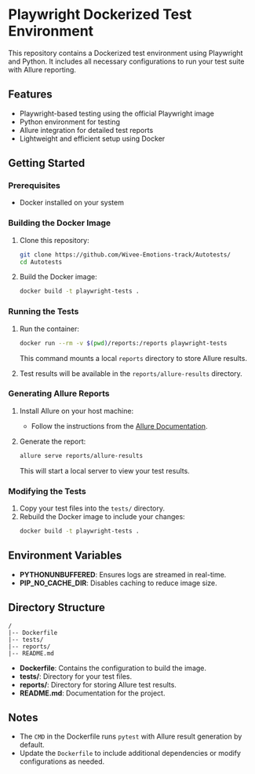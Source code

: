 # Playwright Dockerized Test Environment

This repository contains a Dockerized test environment using Playwright and Python. It includes all necessary configurations to run your test suite with Allure reporting.

## Features
- Playwright-based testing using the official Playwright image
- Python environment for testing
- Allure integration for detailed test reports
- Lightweight and efficient setup using Docker

## Getting Started

### Prerequisites
- Docker installed on your system

### Building the Docker Image
1. Clone this repository:
   ```bash
   git clone https://github.com/Wivee-Emotions-track/Autotests/
   cd Autotests
   ```
2. Build the Docker image:
   ```bash
   docker build -t playwright-tests .
   ```

### Running the Tests
1. Run the container:
   ```bash
   docker run --rm -v $(pwd)/reports:/reports playwright-tests
   ```
   This command mounts a local `reports` directory to store Allure results.

2. Test results will be available in the `reports/allure-results` directory.

### Generating Allure Reports
1. Install Allure on your host machine:
   - Follow the instructions from the [Allure Documentation](https://docs.qameta.io/allure/).

2. Generate the report:
   ```bash
   allure serve reports/allure-results
   ```
   This will start a local server to view your test results.

### Modifying the Tests
1. Copy your test files into the `tests/` directory.
2. Rebuild the Docker image to include your changes:
   ```bash
   docker build -t playwright-tests .
   ```

## Environment Variables
- **PYTHONUNBUFFERED**: Ensures logs are streamed in real-time.
- **PIP_NO_CACHE_DIR**: Disables caching to reduce image size.

## Directory Structure
```
/
|-- Dockerfile
|-- tests/
|-- reports/
|-- README.md
```
- **Dockerfile**: Contains the configuration to build the image.
- **tests/**: Directory for your test files.
- **reports/**: Directory for storing Allure test results.
- **README.md**: Documentation for the project.

## Notes
- The `CMD` in the Dockerfile runs `pytest` with Allure result generation by default.
- Update the `Dockerfile` to include additional dependencies or modify configurations as needed.
